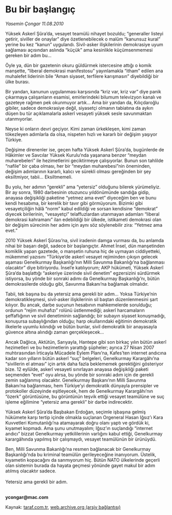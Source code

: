 # Bu bir başlangıç

*Yasemin Çongar 11.08.2010*

<div class="yazi"><p>Yüksek Askerî Şûra’da, vesayet teamülü nihayet bozuldu; “generaller listeyi getirir, siviller de onaylar” diye özetlenebilecek o malûm “kanunsuz kural” yerine bu kez “kanun” uygulandı. Sivil-asker ilişkilerinin demokrasiye uyum sağlaması açısından aslında “küçük” ama kesinlikle küçümsenmemesi gereken bir adım bu…</p>
<p>Öyle ya, dün bir gazetenin okuru güldürmek istercesine attığı o komik manşette, “liberal demokrasi manifestosu” yayınlamakla “itham” edilen ana muhalefet liderinin bile “Aman siyaset, terfilere karışmasın” diyebildiği bir ülke burası.</p>
<p>Bir yandan, kanunun uygulanması karşısında “kriz var, kriz var” diye panik çıkarmaya çalışanların esamisi, emirlerindeki bilumum televizyon kanalı ve gazeteye rağmen pek okunmuyor artık… Ama bir yandan da, Kılıçdaroğlu gibiler, sadece demokrasiye değil, siyasetçi olmanın tabiatına da aykırı düşen bu tür açıklamalarla askerî vesayeti yüksek sesle savunmaktan utanmıyorlar.</p>
<p>Neyse ki onların devri geçiyor. Kimi zaman ürkekleşen, kimi zaman tökezleyen adımlarla da olsa, nispeten hızlı ve kararlı bir değişim yaşıyor Türkiye. </p>
<p>Değişime direnenler ise, geçen hafta Yüksek Askerî Şûra’da, bugünlerde de Hȃkimler ve Savcılar Yüksek Kurulu’nda yaşanana benzer “meydan muharebeleri” ile hezimetlerini geciktirmeye çalışıyorlar. Bunun son tahlilde “nafile” bir çaba olması, her bir “meydan muharebesi”nin öneminden, değişim adımlarının kararlı, kalıcı ve sürekli olması gereğinden bir şey eksiltmiyor, tabii… Eksiltmemeli.</p>
<p>Bu yolu, her adımın “gerekli” ama “yetersiz” olduğunu bilerek yürümeliyiz. Bir ay sonra, 1980 darbesinin otuzuncu yıldönümünde sandığa gidip, anayasa değişikliği paketine “yetmez ama evet” diyeceğim ben ve bunu kendi hesabıma, bir kerelik bir tavır gibi görmüyorum. Bizimki gibi vesayetçiliğin hâlâ “norm” kabul edildiği ve sorsan kendisine “demokrat” diyecek birilerinin, “vesayetçi” telaffuzlardan utanmayan adamları “liberal demokrasi kahramanı” ilan edebildiği bir ülkede, istikameti demokrasi olan bir değişim sürecinin her adımı için aynı söz söylenebilir zira: “Yetmez ama evet.” </p>
<p>2010 Yüksek Askerî Şûrası’na, sivil iradenin damga vurması da, bu anlamda nihai bir başarı değil, sadece bir başlangıçtır. Ahmet İnsel, dün manşetinden komiklik yapan gazetede, o manşetin ruhuna hiç de uymayan ciddiyetteki, mükemmel yazısını “Türkiye’de askerî vesayet rejiminden çıkışın gelecek aşaması Genelkurmay Başkanlığı’nın Milli Savunma Bakanlığı’na bağlanması olacaktır” diye bitiriyordu. İnsel’e katılıyorum; AKP hükümeti, Yüksek Askerî Şûra’da başlattığı “askeriye üzerinde sivil denetim” egzersizini sürdürmek istiyorsa, bu yönde bir sonraki adımı da Genelkurmay Başkanlığı’nı, bütün demokrasilerde olduğu gibi, Savunma Bakanı’na bağlamak olmalıdır.</p>
<p>Tabii, tek başına bu da yetersiz ama gerekli bir adım… Yoksa Türkiye’nin demokratikleşmesi, sivil-asker ilişkilerinin sil baştan düzenlenmesini şart kılıyor. Bu ancak, darbe suçunun hesabının mahkemelerde sorulduğu; ordunun “rejim muhafızı” rolünü üstlenmediği; askerî harcamaların şeffaflığının ve sivil denetiminin sağlandığı; bir subayın siyaset konuşmadığı, konuşursa subaylığından olduğu; harp okullarındaki eğitimin demokratik ilkelerle uyumlu kılındığı ve bütün bunlar, sivil demokratik bir anayasayla güvence altına alındığı zaman gerçekleşecek…</p>
<p>Ancak Dağlıca, Aktütün, Sarıyayla, Hantepe gibi son birkaç yılın bütün askerî hezimetleri ve bu hezimetlerin yarattığı şüpheler; ayrıca 27 Nisan 2007 muhtırasından İrticayla Mücadele Eylem Planı’na, Kafes’ten internet andıcına kadar son yılların bütün askerî “suç” belgeleri, Genelkurmay Karargâhı’na “sivillerin el atması” için artık daha fazla beklememek gerektiğini gösteriyor bize. 12 eylülde, askerî vesayeti sınırlayan anayasa değişikliği paketi seçmenden “evet” oyu alırsa, bu yönde bir sonraki adım için de gerekli zemin sağlanmış olacaktır. Genelkurmay Başkanı’nın Milli Savunma Bakanı’na bağlanması, hem Türkiye’yi demokratik dünyayla prensipler ve protokoller düzeyinde eşitleyecek, hem de Genelkurmay Karargâhı’nın “özerk” görüntüsüne, bu görüntünün teşvik ettiği vesayet teamülüne ve suç işleme eğilimine “yetersiz ama gerekli” bir darbe indirecektir. </p>
<p>Yüksek Askerî Şûra’da Başbakan Erdoğan, seçimle işbaşına gelmiş hükümete karşı tertip içinde olmakla suçlanan Orgeneral Hasan Iğsız’ı Kara Kuvvetleri Komutanlığı’na atamayarak doğru olanı yaptı ve gördük ki, kıyamet kopmadı. Ama şunu unutmayalım; Iğsız’ın suçlandığı “internet andıcı” bizzat Genelkurmay yetkililerinin varlığını kabul ettiği, Genelkurmay karargâhında yapılmış bir çalışmaydı, vesayet teamülünün bir ürünüydü.</p>
<p>Ben, Milli Savunma Bakanlığı’na resmen bağlanacak bir Genelkurmay Başkanlığı’nda bu kriminal teamülün gerileyeceğine inanıyorum. Üstelik, kıyametin kopacağını da sanmıyorum hiç. Bütün NATO ülkelerinde geçerli olan sistemin burada da hayata geçmesi yönünde gayet makul bir adım atılmış olacaktır sadece. <br/><br/>Yetersiz ama gerekli bir adım.</p>
<p><b><br/>ycongar@mac.com</b></p>
</div>

Kaynak: [taraf.com.tr](http://www.taraf.com.tr:80/yasemin-congar/makale-bu-bir-baslangic.htm), [web.archive.org (arşiv bağlantısı)](http://web.archive.org/web/20100815045117/http://www.taraf.com.tr:80/yasemin-congar/makale-bu-bir-baslangic.htm)
